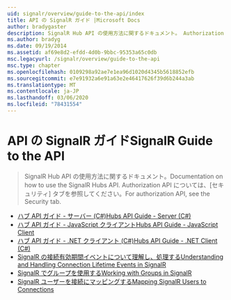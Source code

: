 ```yaml
---
uid: signalr/overview/guide-to-the-api/index
title: API の SignalR ガイド |Microsoft Docs
author: bradygaster
description: SignalR Hub API の使用方法に関するドキュメント。 Authorization API については、[セキュリティ] タブを参照してください。
ms.author: bradyg
ms.date: 09/19/2014
ms.assetid: af69e8d2-efdd-4d0b-9bbc-95353a65c0db
msc.legacyurl: /signalr/overview/guide-to-the-api
msc.type: chapter
ms.openlocfilehash: 0109298a92ae7e1ea96d1020d4345b5618852efb
ms.sourcegitcommit: e7e91932a6e91a63e2e46417626f39d6b244a3ab
ms.translationtype: MT
ms.contentlocale: ja-JP
ms.lasthandoff: 03/06/2020
ms.locfileid: "78431554"
---
```

# <a name="signalr-guide-to-the-api"></a><span data-ttu-id="55108-104">API の SignalR ガイド</span><span class="sxs-lookup"><span data-stu-id="55108-104">SignalR Guide to the API</span></span>

> <span data-ttu-id="55108-105">SignalR Hub API の使用方法に関するドキュメント。</span><span class="sxs-lookup"><span data-stu-id="55108-105">Documentation on how to use the SignalR Hubs API.</span></span> <span data-ttu-id="55108-106">Authorization API については、[セキュリティ] タブを参照してください。</span><span class="sxs-lookup"><span data-stu-id="55108-106">For authorization API, see the Security tab.</span></span>

- [<span data-ttu-id="55108-107">ハブ API ガイド - サーバー (C#)</span><span class="sxs-lookup"><span data-stu-id="55108-107">Hubs API Guide - Server (C#)</span></span>](hubs-api-guide-server.md)
- [<span data-ttu-id="55108-108">ハブ API ガイド - JavaScript クライアント</span><span class="sxs-lookup"><span data-stu-id="55108-108">Hubs API Guide - JavaScript Client</span></span>](hubs-api-guide-javascript-client.md)
- [<span data-ttu-id="55108-109">ハブ API ガイド - .NET クライアント (C#)</span><span class="sxs-lookup"><span data-stu-id="55108-109">Hubs API Guide - .NET Client (C#)</span></span>](hubs-api-guide-net-client.md)
- [<span data-ttu-id="55108-110">SignalR の接続有効期間イベントについて理解し、処理する</span><span class="sxs-lookup"><span data-stu-id="55108-110">Understanding and Handling Connection Lifetime Events in SignalR</span></span>](handling-connection-lifetime-events.md)
- [<span data-ttu-id="55108-111">SignalR でグループを使用する</span><span class="sxs-lookup"><span data-stu-id="55108-111">Working with Groups in SignalR</span></span>](working-with-groups.md)
- [<span data-ttu-id="55108-112">SignalR ユーザーを接続にマッピングする</span><span class="sxs-lookup"><span data-stu-id="55108-112">Mapping SignalR Users to Connections</span></span>](mapping-users-to-connections.md)

